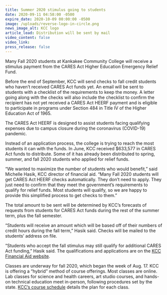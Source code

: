```yaml
---
title: Summer 2020 stimulus going to students
date: 2020-09-11 04:58:00 -0500
expire_date: 2020-10-09 00:00:00 -0500
image: /uploads/reverse-logo-in-circle.png
news_image_alt: KCC logo
article_lead: Distribution will be sent by mail
video_content: false
video_link:
press_release: false
---
```


Many Fall 2020 students at Kankakee Community College will receive a stimulus payment from the CARES Act Higher Education Emergency Relief Fund.

Before the end of September, KCC will send checks to fall credit students who haven’t received CARES Act funds yet. An email will be sent to students with a checklist of the requirements to keep the money. A letter going along with the checks will also include the checklist to confirm the recipient has not yet received a CARES Act HEERF payment and is eligible to participate in programs under Section 484 in Title IV of the Higher Education Act of 1965.

The CARES Act HEERF is designed to assist students facing qualifying expenses due to campus closure during the coronavirus (COVID-19) pandemic.

Instead of an application process, the college is trying to reach the most students it can with the funds. In June, KCC received $633,577 in CARES Act funds to distribute. Some of it has already been distributed to spring, summer, and fall 2020 students who applied for relief funds.

“We wanted to maximize the number of students who would benefit,” said Michelle Hasik, KCC director of financial aid. “Many Fall 2020 students will get CARES Act HEERF checks automatically. They don’t need to apply. They just need to confirm that they meet the government’s requirements to qualify for relief funds. Most students will qualify, so we are happy to provide this simplified process to get checks to them.”

The total amount to be sent will be determined by KCC’s forecasts of requests from students for CARES Act funds during the rest of the summer term, plus the fall semester.

“Students will receive an amount which will be based off of their numbers of credit hours during the fall term,” Hasik said. Checks will be mailed to the students’ address on file.

“Students who accept the fall stimulus may still qualify for additional CARES Act funding,” Hasik said. The qualifications and applications are on the [KCC Financial Aid website](http://www.kcc.edu/financialaid).

Classes are underway for fall 2020, which began the week of Aug. 17. KCC is offering a “hybrid” method of course offerings. Most classes are online. Lab classes for science and health careers, art studio courses, and hands-on technical education meet in-person, following procedures set by the state. [KCC’s course schedule](http://www.kcc.edu/students/academics/Pages/schedule.aspx) details the plan for each class.